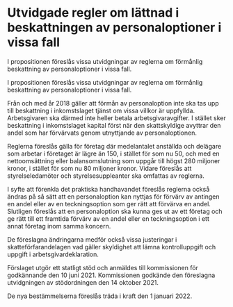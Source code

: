 # Utvidgade regler om lättnad i beskattningen av personaloptioner i vissa fall

I propositionen föreslås vissa utvidgningar av reglerna om förmånlig beskattning av personaloptioner i vissa fall.

I propositionen föreslås vissa utvidgningar av reglerna om förmånlig beskattning av personaloptioner i vissa fall.

Från och med år 2018 gäller att förmån av personaloption inte ska tas upp till beskattning i inkomstslaget tjänst om vissa villkor är uppfyllda. Arbetsgivaren ska därmed inte heller betala arbetsgivaravgifter. I stället sker beskattning i inkomstslaget kapital först när den skattskyldige avyttrar den andel som har förvärvats genom utnyttjande av personaloptionen.

Reglerna föreslås gälla för företag där medelantalet anställda och
delägare som arbetar i företaget är lägre än 150, i stället för som nu 50, och med en nettoomsättning eller balansomslutning som uppgår till högst 280 miljoner kronor, i stället för som nu 80 miljoner kronor. Vidare föreslås att styrelseledamöter och styrelsesuppleanter ska omfattas av reglerna.

I syfte att förenkla det praktiska handhavandet föreslås reglerna också
ändras på så sätt att en personaloption kan nyttjas för förvärv av antingen en andel eller av en teckningsoption som ger rätt att förvärva en andel. Slutligen föreslås att en personaloption ska kunna ges ut av ett företag och ge rätt till ett framtida förvärv av en andel eller en teckningsoption i ett annat företag inom samma koncern.

De föreslagna ändringarna medför också vissa justeringar i
skatteförfarandelagen vad gäller skyldighet att lämna
kontrolluppgift och uppgift i arbetsgivardeklaration.

Förslaget utgör ett statligt stöd och anmäldes till kommissionen för
godkännande den 10 juni 2021. Kommissionen godkände den föreslagna utvidgningen av stödordningen den 14 oktober 2021.

De nya bestämmelserna föreslås träda i kraft den 1 januari 2022.
